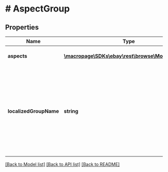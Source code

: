 # # AspectGroup

## Properties

Name | Type | Description | Notes
------------ | ------------- | ------------- | -------------
**aspects** | [**\macropage\SDKs\ebay\rest\browse\Model\Aspect[]**](Aspect.md) | An array of the name/value pairs for the aspects of the product. For example: BRAND/Apple | [optional] 
**localizedGroupName** | **string** | The name of a group of aspects. In the following example, Product Identifiers and Process are product aspect group names. Under the group name are the product aspect name/value pairs. Product Identifiers &amp;nbsp;&amp;nbsp;&amp;nbsp;Brand/Apple &amp;nbsp;&amp;nbsp;&amp;nbsp;Product Family/iMac Processor &amp;nbsp;&amp;nbsp;&amp;nbsp;Processor Type/Intel &amp;nbsp;&amp;nbsp;&amp;nbsp;Processor Speed/3.10 | [optional] 

[[Back to Model list]](../../README.md#documentation-for-models) [[Back to API list]](../../README.md#documentation-for-api-endpoints) [[Back to README]](../../README.md)


